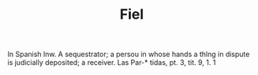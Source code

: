 ---
title: Fiel
letter: F
permalink: "/definitions/bld-fiel.html"
body: In Spanish lnw. A sequestrator; a persou in whose hands a thlng in dispute is
  judicially deposited; a receiver. Las Par-* tidas, pt. 3, tit. 9, 1. 1
published_at: '2018-07-07'
source: Black's Law Dictionary 2nd Ed (1910)
layout: post
---